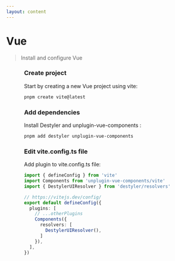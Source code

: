 ```yaml
---
layout: content
---
```


# Vue

> Install and configure Vue

<div style="margin-bottom: 3rem;margin-left: 1rem;border-left-width: 1px;padding-left: 2rem;border-color:rgb(156 163 175 / 0.2);" class="[&>h3]:step steps  [counter-reset:step]">

### Create project

Start by creating a new Vue project using vite:

```bash
pnpm create vite@latest
```

### Add dependencies

Install Destyler and unplugin-vue-components :

```bash
pnpm add destyler unplugin-vue-components
```

### Edit vite.config.ts file

Add plugin to vite.config.ts file:

```ts
import { defineConfig } from 'vite'
import Components from 'unplugin-vue-components/vite'
import { DestylerUIResolver } from 'destyler/resolvers'

// https://vitejs.dev/config/
export default defineConfig({
  plugins: [
    // ...otherPlugins
    Components({
      resolvers: [
        DestylerUIResolver(),
      ]
    }),
  ],
})
```

</div>
